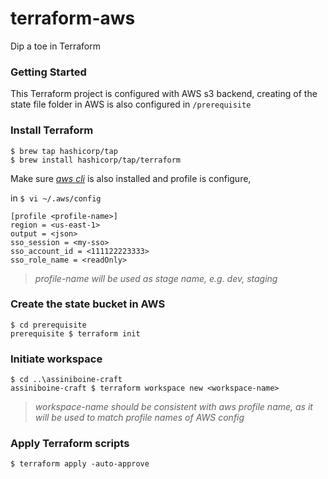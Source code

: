 # terraform-aws
Dip a toe in Terraform


### Getting Started
This Terraform project is configured with AWS s3 backend, creating of the state file folder in AWS is also configured in `/prerequisite`

### Install Terraform
```
$ brew tap hashicorp/tap
$ brew install hashicorp/tap/terraform 
```
Make sure [_aws cli_](https://docs.aws.amazon.com/cli/latest/userguide/cli-configure-files.html) is also installed and profile is configure,
<!-- 
### tab content Long-term Credential
`~/.aws/credential`
```
[user1]
aws_access_key_id=AKIAI44QH8DHBEXAMPLE
aws_secret_access_key=je7MtGbClwBF/2Zp9Utk/h3yCo8nvbEXAMPLEKEY
```
`~/.aws/config`
```
[profile profileName]
region=us-east-1
output=text
```
### tab content SSO -->

in `$ vi ~/.aws/config`
```
[profile <profile-name>]
region = <us-east-1>
output = <json>
sso_session = <my-sso>
sso_account_id = <111122223333>
sso_role_name = <readOnly>
```
> _profile-name will be used as stage name, e.g. dev, staging_


### Create the state bucket in AWS
```
$ cd prerequisite
prerequisite $ terraform init
```

### Initiate workspace
```
$ cd ..\assiniboine-craft
assiniboine-craft $ terraform workspace new <workspace-name>
```
> _workspace-name should be consistent with aws profile name, as it will be used to match profile names of AWS config_

### Apply Terraform scripts
```
$ terraform apply -auto-approve
```

